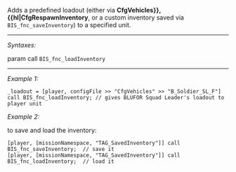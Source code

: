 Adds a predefined loadout (either via **CfgVehicles}}, {{hl|CfgRespawnInventory**, or a custom inventory saved via `BIS_fnc_saveInventory`) to a specified unit.


---
*Syntaxes:*

param call `BIS_fnc_loadInventory`

---
*Example 1:*

```sqf
_loadout = [player, configFile >> "CfgVehicles" >> "B_Soldier_SL_F"] call BIS_fnc_loadInventory; // gives BLUFOR Squad Leader's loadout to player unit
```

*Example 2:*

to save and load the inventory:

```sqf
[player, [missionNamespace, "TAG_SavedInventory"]] call BIS_fnc_saveInventory;	// save it
[player, [missionNamespace, "TAG_SavedInventory"]] call BIS_fnc_loadInventory;	// load it
```